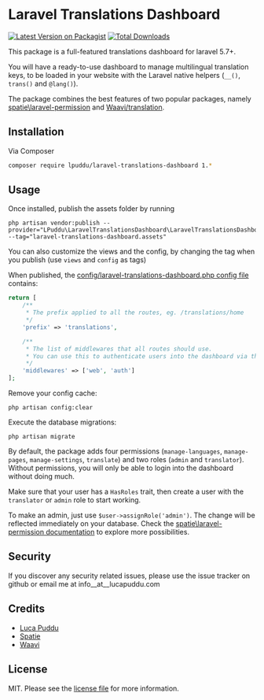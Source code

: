 # Laravel Translations Dashboard

[![Latest Version on Packagist][ico-version]][link-packagist]
[![Total Downloads][ico-downloads]][link-downloads]

This package is a full-featured translations dashboard for laravel 5.7+.

You will have a ready-to-use dashboard to manage multilingual translation keys, to be loaded in your website with the Laravel native helpers (`__()`, `trans()` and `@lang()`).

The package combines the best features of two popular packages, namely [spatie\laravel-permission][link-spatie] and [Waavi/translation][link-waavi].
## Installation

Via Composer

``` bash
composer require lpuddu/laravel-translations-dashboard 1.*
```

## Usage

Once installed, publish the assets folder by running
```
php artisan vendor:publish --provider="LPuddu\LaravelTranslationsDashboard\LaravelTranslationsDashboardServiceProvider" --tag="laravel-translations-dashboard.assets"
```

You can also customize the views and the config, by changing the tag when you publish (use `views` and `config` as tags)

When published, the [config/laravel-translations-dashboard.php config file][link-config] contains:
```php
return [
    /**
     * The prefix applied to all the routes, eg. /translations/home
     */
    'prefix' => 'translations',

    /**
     * The list of middlewares that all routes should use.
     * You can use this to authenticate users into the dashboard via the appropriate middleware.
     */
    'middlewares' => ['web', 'auth']
];
```

Remove your config cache:
```
php artisan config:clear
```

Execute the database migrations:
```
php artisan migrate
```

By default, the package adds four permissions (`manage-languages`, `manage-pages`, `manage-settings`, `translate`) and two roles (`admin` and `translator`).
Without permissions, you will only be able to login into the dashboard without doing much.

Make sure that your user has a `HasRoles` trait, then create a user with the `translator` or `admin` role to start working.

To make an admin, just use `$user->assignRole('admin')`. The change will be reflected immediately on your database. Check the [spatie\laravel-permission documentation][link-spatie] to explore more possibilities.

## Security

If you discover any security related issues, please use the issue tracker on github or email me at info__at__lucapuddu.com

## Credits

- [Luca Puddu][link-author]
- [Spatie][link-spatie]
- [Waavi][link-waavi]

## License

MIT. Please see the [license file](license.md) for more information.

[ico-version]: https://img.shields.io/packagist/v/lpuddu/laravel-translations-dashboard.svg?style=flat-square
[ico-downloads]: https://img.shields.io/packagist/dt/lpuddu/laravel-translations-dashboard.svg?style=flat-square

[link-packagist]: https://packagist.org/packages/lpuddu/laravel-translations-dashboard
[link-downloads]: https://packagist.org/packages/lpuddu/laravel-translations-dashboard
[link-travis]: https://travis-ci.org/lpuddu/laravel-translations-dashboard
[link-author]: https://github.com/lpuddu
[link-spatie]: https://github.com/spatie/laravel-permission
[link-waavi]: https://github.com/Waavi/translation
[link-config]: config/laravel-translations-dashboard.php
